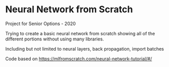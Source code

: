 # Neural Network from Scratch
Project for Senior Options - 2020

Trying to create a basic neural network from scratch showing all of the different portions without using many libraries.

Including but not limited to neural layers, back propagation, import batches

Code based on https://mlfromscratch.com/neural-network-tutorial/#/
